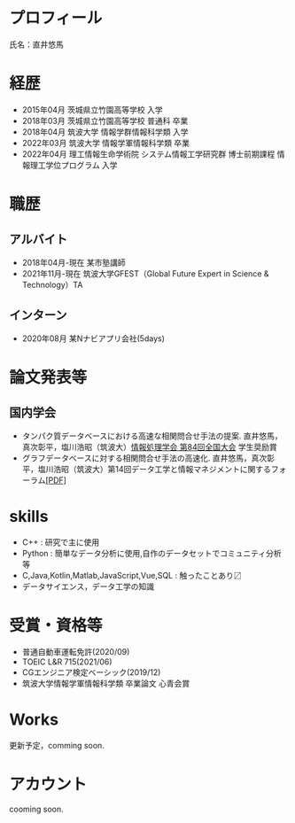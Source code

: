 # プロフィール
氏名：直井悠馬

# 経歴
- 2015年04月 茨城県立竹園高等学校 入学
- 2018年03月 茨城県立竹園高等学校 普通科 卒業
- 2018年04月 筑波大学 情報学群情報科学類 入学
- 2022年03月 筑波大学 情報学軍情報科学類 卒業 
- 2022年04月 理工情報生命学術院 システム情報工学研究群 博士前期課程 情報理工学位プログラム 入学

# 職歴
## アルバイト
- 2018年04月-現在 某市塾講師
- 2021年11月-現在 筑波大学GFEST（Global Future Expert in Science & Technology）TA
## インターン
- 2020年08月 某Nナビアプリ会社(5days)

# 論文発表等
## 国内学会
- タンパク質データベースにおける高速な相関問合せ手法の提案. 直井悠馬，真次彰平，塩川浩昭（筑波大）[情報処理学会 第84回全国大会](https://www.ipsj.or.jp/event/taikai/84/ipsj_web2022/data/pdf/1N-04.html) 学生奨励賞
- グラフデータベースに対する相関問合せ手法の高速化. 直井悠馬，真次彰平，塩川浩昭（筑波大）第14回データ工学と情報マネジメントに関するフォーラム[[PDF]](https://proceedings-of-deim.github.io/DEIM2022/papers/G34-1.pdf)

# skills
- C++ : 研究で主に使用
- Python : 簡単なデータ分析に使用,自作のデータセットでコミュニティ分析等
- C,Java,Kotlin,Matlab,JavaScript,Vue,SQL : 触ったことあり〼
- データサイエンス，データ工学の知識

# 受賞・資格等
- 普通自動車運転免許(2020/09)
- TOEIC L&R 715(2021/06)
- CGエンジニア検定ベーシック(2019/12)
- 筑波大学情報学軍情報科学類 卒業論文 心青会賞

# Works 
更新予定，comming soon.

# アカウント
cooming soon.
